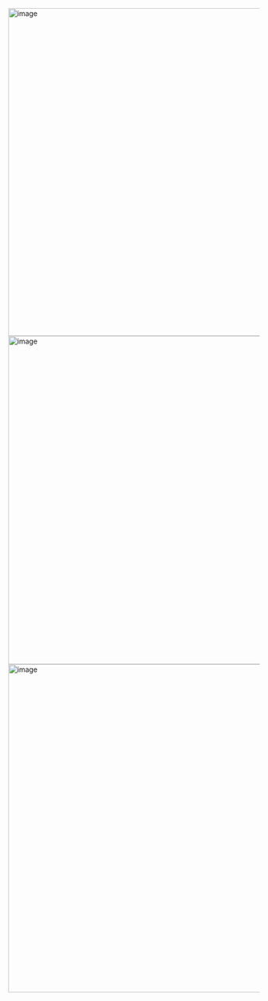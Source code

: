 <img width="658" alt="image" src="https://github.com/user-attachments/assets/ef70047e-82eb-4716-9f38-c8094ec84ad3">
<img width="659" alt="image" src="https://github.com/user-attachments/assets/ff9f456e-c3fd-4fb2-89d4-20870d83a87b">
<img width="659" alt="image" src="https://github.com/user-attachments/assets/1d156670-349a-43d9-9c48-8173bfd476c4">
